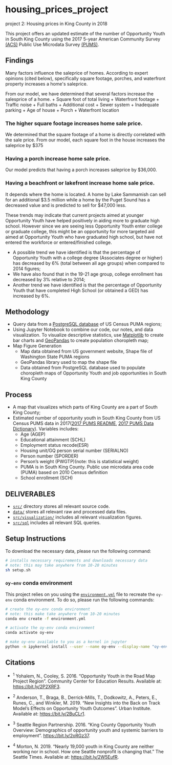 # housing_prices_project
project 2: Housing prices in King County in 2018

This project offers an updated estimate of the number of Opportunity Youth in South King County using the 2017 5-year American Community Survey [(ACS)](https://www.census.gov/programs-surveys/acs/about.html) Public Use Microdata Survey [(PUMS)](https://www.census.gov/programs-surveys/acs/technical-documentation/pums.html).

## Findings

Many factors influence the saleprice of homes. According to expert opinions (cited below), specifically square footage, porches, and waterfront property increases a home's saleprice. 

From our model, we have determined that several factors increase the salesprice of a home.
    + Square foot of total living
    + Waterfront footage
    + Traffic noise
    + Full baths
    + Additional cost
    + Sewer system
    + Inadequate parking 
    + Age of house
    + Porch
    + Waterfront location


### The higher square footage increases home sale price.
We determined that the square footage of a home is directly correlated with the sale price. From our model, each square foot in the house increases the saleprice by $375

### Having a porch increase home sale price.
Our model predicts that having a porch increases saleprice by $36,000.

### Having a beachfront or lakefront increase home sale price.
It depends where the home is located. A home by Lake Sammamish can sell for an additional $3.5 million while a home by the Puget Sound has a decreased value and is predicted to sell for $47,000 less.


These trends may indicate that current projects aimed at younger Opportunity Youth have helped positively in aiding more to graduate high school. However since we are seeing less Opportunity Youth enter college or graduate college, this might be an opportunity for more targeted aid aimed at Opportunity Youth who have graduated high school, but have not entered the workforce or entered/finished college.
* A possible trend we have identified is that the percentage of Opportunity Youth with a college degree (Associates degree or higher) has decreased by 6% (total between all age groups) when compared to 2014 figures;
* We have also found that in the 19-21 age group, college enrollment has decreased by 3% relative to 2014;
* Another trend we have identified is that the percentage of Opportunity Youth that have completed High School (or obtained a GED) has increased by 6%.

## Methodology

* Query data from a [PostgreSQL database](https://www.postgresql.org/) of US Census PUMA regions;
* Using Jupyter Notebook to combine our code, our notes, and data visualization. To visualize descriptive statistics, use [Matplotlib](https://matplotlib.org/) to create bar charts and [GeoPandas](http://geopandas.org/) to create population choropleth map;
* Map Figure Generation
    + Map data obtained from US government website, Shape file of Washington State PUMA regions
    + GeoPandas library used to map the shape file
    + Data obtained from PostgreSQL database used to populate choropleth maps of Opportunity Youth and job opportunities in South King County

## Process
* A map that visualizes which parts of King County are a part of South King County;
* Estimated number of opportunity youth in South King County from US Census PUMS data in 2017([2017 PUMS README](references/ACS2013_2017_PUMS_README.pdf), [2017 PUMS Data Dictionary](references/PUMS_Data_Dictionary_2017.pdf)). Variables includes:                
    + Age (AGEP)
    + Educational attainment (SCHL)
    + Employment status recode(ESR)
    + Housing unit/GQ person serial number (SERIALNO)
    + Person number (SPORDER) 
    + Person’s weight (PWGTP)(note: this is statistical weight)
    + PUMA is in South King County. Public use microdata area code (PUMA) based on 2010 Census definition    
    + School enrollment (SCH)


## DELIVERABLES
* [`src/`](/src) directory stores all relevant source code.
* [`data/`](data) stores all relevant raw and processed data files.
* [`src/visualization/`](src/visualization/) includes all relevant visualization figures.
* [`src/sql`](/src/sql) includes all relevant SQL queries.

## Setup Instructions

To download the necessary data, please run the following command:

```bash
# installs necessary requirements and downloads necessary data
# note: this may take anywhere from 10-20 minutes
sh setup.sh
```

### `oy-env` conda environment

This project relies on you using the [`environment.yml`](environment.yml) file to recreate the `oy-env` conda environment. To do so, please run the following commands:

```bash
# create the oy-env conda environment
# note: this make take anywhere from 10-20 minutes
conda env create -f environment.yml

# activate the oy-env conda environment
conda activate oy-env

# make oy-env available to you as a kernel in jupyter
python -m ipykernel install --user --name oy-env --display-name "oy-env"
```

## Citations

* <sup>1</sup> Yohalem, N., Cooley, S. 2016. “Opportunity Youth in the Road Map Project Region”. Community Center for Education Results. Available at: https://bit.ly/2P2XRF3. 

* <sup>2</sup> Anderson, T., Braga, B., Derrick-Mills, T., Dodkowitz, A., Peters, E., Runes, C., and Winkler, M. 2019. “New Insights into the Back on Track Model’s Effects on Opportunity Youth Outcomes”. Urban Institute. Available at: https://bit.ly/2BuCLr1. 

* <sup>3</sup> Seattle Region Partnership. 2016. “King County Opportunity Youth Overview: Demographics of opportunity youth and systemic barriers to employment”. https://bit.ly/2oRGz37. 

* <sup>4</sup> Morton, N. 2019. “Nearly 19,000 youth in King County are neither working nor in school. How one Seattle nonprofit is changing that.” The Seattle Times. Available at: https://bit.ly/2W5EufR. 